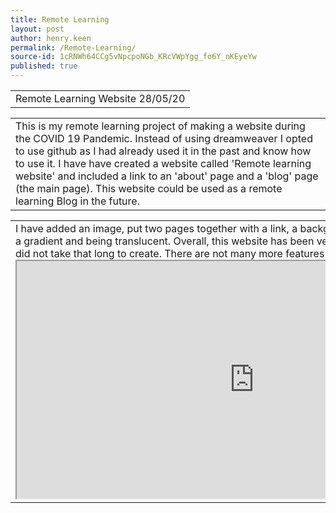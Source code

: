 ```yaml
---
title: Remote Learning
layout: post
author: henry.keen
permalink: /Remote-Learning/
source-id: 1cRNWh64CCg5vNpcpoNGb_KRcVWpYgg_fo6Y_nKEyeYw
published: true
---
```

<table>
  <tr>
    <td>Remote Learning Website 28/05/20</td>
  </tr>
</table>
<table>
  <tr>
    <td>This is my remote learning project of making a website during the COVID 19 Pandemic. Instead of using dreamweaver I opted to use github as I had already used it in the past and know how to use it. I have have created a website called 'Remote learning website' and included a link to an 'about' page and a 'blog' page (the main page). This website could be used as a remote learning Blog in the future. </td>
  </tr>
</table>
<table>
  <tr>
    <td>I have added an image, put two pages together with a link, a background and containers both having a gradient and being translucent. Overall, this website has been very successful in my opinion and did not take that long to create. There are not many more features I can inculde to better this website. <iframe src="https://www.fia.uk.com/uploads/assets/e414d9b7-217c-4e18-84217e7f5d3d3014/image810x329_b89b2cfb71236ee94bab9f96ad3e2b60/iStock-848924858.jpg" width="760" height="380"></iframe>   </td>
  </tr>
</table>
